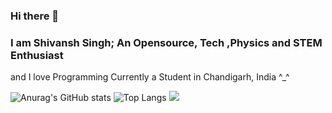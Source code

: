 ### Hi there 👋

### I am Shivansh Singh; An Opensource, Tech ,Physics and STEM Enthusiast

and I love Programming
Currently a Student in Chandigarh, India ^_^

![Anurag's GitHub stats](https://github-readme-stats.vercel.app/api?username=shivanshsinghx365&show_icons=true&count_private=true&theme=tokyonight)
![Top Langs](https://github-readme-stats.vercel.app/api/top-langs/?username=shivanshsinghx365&langs_count=10&layout=compact&theme=tokyonight)
<img src="https://github-readme-streak-stats.herokuapp.com/?user=shivanshsinghx365&theme=tokyonight"/>

<!--
**shivanshsinghx365/shivanshsinghx365** is a ✨ _special_ ✨ repository because its `README.md` (this file) appears on your GitHub profile.



Here are some ideas to get you started:

- 🔭 I’m currently working on ...
- 🌱 I’m currently learning ...
- 👯 I’m looking to collaborate on ...
- 🤔 I’m looking for help with ...
- 💬 Ask me about ...
- 📫 How to reach me: ...
- 😄 Pronouns: ...
- ⚡ Fun fact: ...
-->
